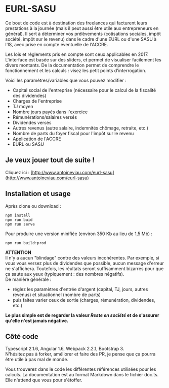 # EURL-SASU

Ce bout de code est à destination des freelances qui facturent leurs prestations à la journée (mais il peut aussi être utile aux entrepreneurs en général). Il sert à déterminer vos prélèvements (cotisations sociales, impôt société, impôt sur le revenu) dans le cadre d'une EURL ou d'une SASU à l'IS, avec prise en compte éventuelle de l'ACCRE.  

Les lois et règlements pris en compte sont ceux applicables en 2017. L'interface est basée sur des sliders, et permet de visualiser facilement les divers montants. De la documentation permet de comprendre le fonctionnement et les calculs : visez les petit points d'interrogation.   

Voici les paramètres/variables que vous pouvez modifier : 

 * Capital social de l'entreprise (nécessaire pour le calcul de la fiscalité des dividendes)
 * Charges de l'entreprise
 * TJ moyen
 * Nombre jours payés dans l'exercice
 * Rémunérations/salaires versés
 * Dividendes versés
 * Autres revenus (autre salaire, indemnités chômage, retraite, etc.)
 * Nombre de parts du foyer fiscal pour l'impôt sur le revenu
 * Application de l'ACCRE
 * EURL ou SASU

## Je veux jouer tout de suite !

Cliquez ici : [http://www.antoineviau.com/eurl-sasu](http://www.antoineviau.com/eurl-sasu)

## Installation et usage

Après clone ou download : 

    npm install
    npm run buid
    npm run serve

Pour produire une version minifiée (environ 350 Kb au lieu de 1,5 Mb) : 

    npm run build:prod


**ATTENTION**  
Il n'y a aucun "blindage" contre des valeurs incohérentes. Par exemple, si vous vous versez plus de dividendes que possible, aucun message d'erreur ne s'affichera. Toutefois, les réultats seront suffisamment bizarres pour que ça saute aux yeux (typiquement : des nombres négatifs).  
De manière générale : 
 * réglez les paramètres d'entrée d'argent (capital, TJ, jours, autres revenus) et situationnel (nombre de parts)
 * puis faites varier ceux de sortie (charges, rémunération, dividendes, etc.)

**Le plus simple est de regarder la valeur _Reste en société_ et de s'assurer qu'elle n'est jamais négative.**

## Côté code

Typescript 2.1.6, Angular 1.6, Webpack 2.2.1, Bootstrap 3.  
N'hésitez pas à forker, améliorer et faire des PR, je pense que ça pourra être utile à pas mal de monde.

Vous trouverez dans le code les différentes références utilisées pour les calculs. La documentation est au format Markdown dans le fichier doc.ts. Elle n'attend que vous pour s'étoffer. 

 